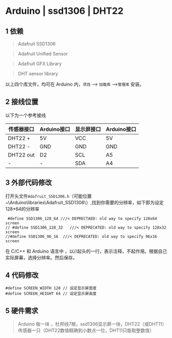 # Arduino | ssd1306 | DHT22

## 1 依赖

> Adafruit SSD1306 

> Adafruit Unified Sensor

> Adafruit GFX Library 

> DHT sensor library

以上四个库文件，均可在 Arduino 内，`项目` --> `加载库` -->`管理库` 安装。

## 2 接线位置

以下为一个参考接线

|传感器接口|Arduino接口|显示屏接口|Arduino接口|
|---|---|---|---|
|DHT22 +|5V|VCC|5V|
|DHT22 -|GND|GND|GND|
|DHT22 out|D2|SCL|A5|
|-|-|SDA|A4|

## 3 外部代码修改

打开头文件`Adafruit_SSD1306.h`（可能位置~\Arduino\libraries\Adafruit_SSD1306\）,找到你需要的分辨率，如下即为设定128*64的分辨率

```
 #define SSD1306_128_64 ///< DEPRECTAED: old way to specify 128x64 screen
// #define SSD1306_128_32   ///< DEPRECATED: old way to specify 128x32 screen
//#define SSD1306_96_16  ///< DEPRECATED: old way to specify 96x16 screen
```
在 C/C++ 和 Arduino 语言中 ，以//起头的一行，表示注释，不起作用。根据自己实际屏幕，选择分辨率。然后保存。

## 4 代码修改
```
#define SCREEN_WIDTH 128 // 设定显示屏宽度
#define SCREEN_HEIGHT 64 // 设定显示屏高度
```
## 5 硬件需求
> Arduino 板一块 ，杜邦线7根，ssd1306显示屏一块，DHT22（或DHT11）传感器一只（DHT22数值精确到小数点一位，DHT11只能取整数值）
